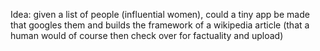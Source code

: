 Idea: given a list of people (influential women), could a tiny app be made that googles them and builds the framework of a wikipedia article (that a human would of course then check over for factuality and upload)